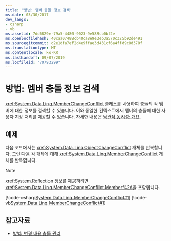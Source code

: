 ```yaml
---
title: '방법: 멤버 충돌 정보 검색'
ms.date: 03/30/2017
dev_langs:
- csharp
- vb
ms.assetid: 7dd6829e-79a5-4480-9023-9e588cb0bf2e
ms.openlocfilehash: 40caa07488cb40ca8e9e3eb3a570c325b92de491
ms.sourcegitcommit: d2e1dfa7ef2d4e9ffae3d431cf6a4ffd9c8d378f
ms.translationtype: MT
ms.contentlocale: ko-KR
ms.lasthandoff: 09/07/2019
ms.locfileid: "70793299"
---
```

# <a name="how-to-retrieve-member-conflict-information"></a>방법: 멤버 충돌 정보 검색
<xref:System.Data.Linq.MemberChangeConflict> 클래스를 사용하여 충돌의 각 멤버에 대한 정보를 검색할 수 있습니다. 이와 동일한 컨텍스트에서 멤버의 충돌에 대한 사용자 지정 처리를 제공할 수 있습니다. 자세한 내용은 [낙관적 동시성: 개요](optimistic-concurrency-overview.md).  
  
## <a name="example"></a>예제  
 다음 코드에서는 <xref:System.Data.Linq.ObjectChangeConflict> 개체를 반복합니다. 그런 다음 각 개체에 대해 <xref:System.Data.Linq.MemberChangeConflict> 개체를 반복합니다.  
  
> [!NOTE]
> <xref:System.Reflection> 정보를 제공하려면 <xref:System.Data.Linq.MemberChangeConflict.Member%2A>을 포함합니다.  
  
 [!code-csharp[System.Data.Linq.MemberChangeConflict#1](../../../../../../samples/snippets/csharp/VS_Snippets_Data/system.data.linq.memberchangeconflict/cs/program.cs#1)]
 [!code-vb[System.Data.Linq.MemberChangeConflict#1](../../../../../../samples/snippets/visualbasic/VS_Snippets_Data/system.data.linq.memberchangeconflict/vb/module1.vb#1)]  
  
## <a name="see-also"></a>참고자료

- [방법: 변경 내용 충돌 관리](how-to-manage-change-conflicts.md)
